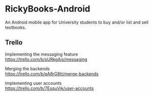 # RickyBooks-Android
An Android mobile app for University students to buy and/or list and sell textbooks.

## Trello
Implementing the messaging feature <br>
https://trello.com/b/sURkgAis/messaging

Merging the backends <br>
https://trello.com/b/eA8rG8tt/merge-backends

Implementing user accounts <br>
https://trello.com/b/7EsquVjk/user-accounts
